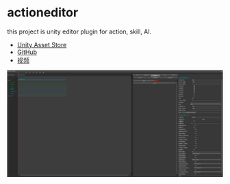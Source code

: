 # actioneditor
this project is unity editor plugin for action, skill, AI.

- [Unity Asset Store](http://supercline.com/)
- [GitHub](https://github.com/SuperCLine/actioneditor)
- [视频](http://supercline.com/)

![image link](actioneditor.png)